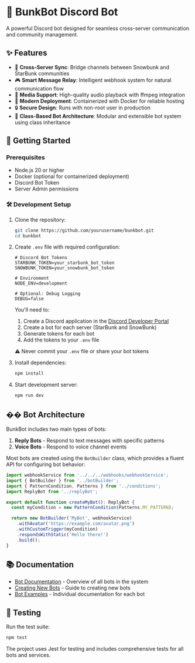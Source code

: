 # 🤖 BunkBot Discord Bot

A powerful Discord bot designed for seamless cross-server communication and community management.

## ✨ Features

- 🔄 **Cross-Server Sync**: Bridge channels between Snowbunk and StarBunk communities
- 🎮 **Smart Message Relay**: Intelligent webhook system for natural communication flow
- 🎵 **Media Support**: High-quality audio playback with ffmpeg integration
- 🐳 **Modern Deployment**: Containerized with Docker for reliable hosting
- 🔒 **Secure Design**: Runs with non-root user in production
- 🧩 **Class-Based Bot Architecture**: Modular and extensible bot system using class inheritance

## 🚀 Getting Started

### Prerequisites

- Node.js 20 or higher
- Docker (optional for containerized deployment)
- Discord Bot Token
- Server Admin permissions

### 🛠️ Development Setup

1. Clone the repository:

    ```bash
    git clone https://github.com/yourusername/bunkbot.git
    cd bunkbot
    ```

2. Create `.env` file with required configuration:

    ```env
    # Discord Bot Tokens
    STARBUNK_TOKEN=your_starbunk_bot_token
    SNOWBUNK_TOKEN=your_snowbunk_bot_token

    # Environment
    NODE_ENV=development

    # Optional: Debug Logging
    DEBUG=false
    ```

    You'll need to:

    1. Create a Discord application in the [Discord Developer Portal](https://discord.com/developers/applications)
    2. Create a bot for each server (StarBunk and SnowBunk)
    3. Generate tokens for each bot
    4. Add the tokens to your `.env` file

    ⚠️ Never commit your `.env` file or share your bot tokens

3. Install dependencies:

    ```bash
    npm install
    ```

4. Start development server:
    ```bash
    npm run dev
    ```

## �� Bot Architecture

BunkBot includes two main types of bots:

1. **Reply Bots** - Respond to text messages with specific patterns
2. **Voice Bots** - Respond to voice channel events

Most bots are created using the `BotBuilder` class, which provides a fluent API for configuring bot behavior:

```typescript
import webhookService from '../../../webhooks/webhookService';
import { BotBuilder } from '../botBuilder';
import { PatternCondition, Patterns } from '../conditions';
import ReplyBot from '../replyBot';

export default function createMyBot(): ReplyBot {
  const myCondition = new PatternCondition(Patterns.MY_PATTERN);

  return new BotBuilder('MyBot', webhookService)
    .withAvatar('https://example.com/avatar.png')
    .withCustomTrigger(myCondition)
    .respondsWithStatic('Hello there!')
    .build();
}
```

## 📚 Documentation

- [Bot Documentation](./docs/bots/README.md) - Overview of all bots in the system
- [Creating New Bots](./docs/bots/CreatingNewBots.md) - Guide to creating new bots
- [Bot Examples](./docs/bots/) - Individual documentation for each bot

## 🧪 Testing

Run the test suite:

```bash
npm test
```

The project uses Jest for testing and includes comprehensive tests for all bots and services.
